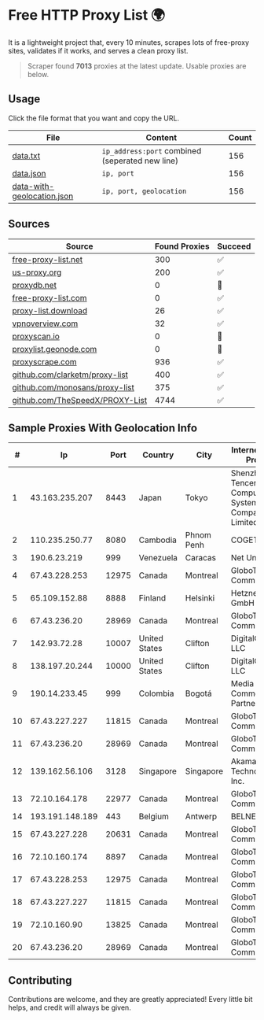 
# Free HTTP Proxy List 🌍

It is a lightweight project that, every 10 minutes, scrapes lots of free-proxy sites, validates if it works, and serves a clean proxy list.


> Scraper found **7013** proxies at the latest update. Usable proxies are below.

## Usage

Click the file format that you want and copy the URL.


|File|Content|Count|
|----|-------|-----|
|[data.txt](https://raw.githubusercontent.com/themiralay/Proxy-List-World/master/data.txt)|`ip_address:port` combined (seperated new line)|156|
|[data.json](https://raw.githubusercontent.com/themiralay/Proxy-List-World/master/data.json)|`ip, port`|156|
|[data-with-geolocation.json](https://raw.githubusercontent.com/themiralay/Proxy-List-World/master/data-with-geolocation.json)|`ip, port, geolocation`|156|

## Sources

|Source|Found Proxies|Succeed|
|------|-------------|-------|
|[free-proxy-list.net](https://free-proxy-list.net)|300|✅|
|[us-proxy.org](https://www.us-proxy.org)|200|✅|
|[proxydb.net](http://proxydb.net)|0|🚫|
|[free-proxy-list.com](https://free-proxy-list.com/?page=&port=&type%5B%5D=http&type%5B%5D=https&up_time=0&search=Search)|0|✅|
|[proxy-list.download](https://www.proxy-list.download/HTTP)|26|✅|
|[vpnoverview.com](https://vpnoverview.com/privacy/anonymous-browsing/free-proxy-servers)|32|✅|
|[proxyscan.io](https://www.proxyscan.io)|0|🚫|
|[proxylist.geonode.com](https://proxylist.geonode.com/api/proxy-list?limit=300&page=1&sort_by=lastChecked&sort_type=desc&protocols=http,https)|0|🚫|
|[proxyscrape.com](https://api.proxyscrape.com/v2/?request=displayproxies&protocol=http&timeout=10000&country=all&ssl=all&anonymity=all)|936|✅|
|[github.com/clarketm/proxy-list](https://raw.githubusercontent.com/clarketm/proxy-list/master/proxy-list-raw.txt)|400|✅|
|[github.com/monosans/proxy-list](https://raw.githubusercontent.com/monosans/proxy-list/main/proxies/http.txt)|375|✅|
|[github.com/TheSpeedX/PROXY-List](https://raw.githubusercontent.com/TheSpeedX/PROXY-List/master/http.txt)|4744|✅|


## Sample Proxies With Geolocation Info

|#|Ip|Port|Country|City|Internet Service Provider|
|-|--|----|-------|----|-------------------------|
|1|43.163.235.207|8443|Japan|Tokyo|Shenzhen Tencent Computer Systems Company Limited|
|2|110.235.250.77|8080|Cambodia|Phnom Penh|COGETEL Co|
|3|190.6.23.219|999|Venezuela|Caracas|Net Uno|
|4|67.43.228.253|12975|Canada|Montreal|GloboTech Communications|
|5|65.109.152.88|8888|Finland|Helsinki|Hetzner Online GmbH|
|6|67.43.236.20|28969|Canada|Montreal|GloboTech Communications|
|7|142.93.72.28|10007|United States|Clifton|DigitalOcean, LLC|
|8|138.197.20.244|10000|United States|Clifton|DigitalOcean, LLC|
|9|190.14.233.45|999|Colombia|Bogotá|Media Commerce Partners S.A|
|10|67.43.227.227|11815|Canada|Montreal|GloboTech Communications|
|11|67.43.236.20|28969|Canada|Montreal|GloboTech Communications|
|12|139.162.56.106|3128|Singapore|Singapore|Akamai Technologies, Inc.|
|13|72.10.164.178|22977|Canada|Montreal|GloboTech Communications|
|14|193.191.148.189|443|Belgium|Antwerp|BELNET|
|15|67.43.227.228|20631|Canada|Montreal|GloboTech Communications|
|16|72.10.160.174|8897|Canada|Montreal|GloboTech Communications|
|17|67.43.228.253|12975|Canada|Montreal|GloboTech Communications|
|18|67.43.227.227|11815|Canada|Montreal|GloboTech Communications|
|19|72.10.160.90|13825|Canada|Montreal|GloboTech Communications|
|20|67.43.236.20|28969|Canada|Montreal|GloboTech Communications|



## Contributing

Contributions are welcome, and they are greatly appreciated! Every
little bit helps, and credit will always be given.

